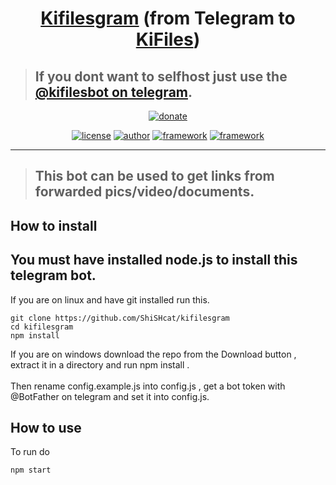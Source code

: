 <h1 align="center">
  <a href="https://github.com/discordgram/DiscordForTelegram">Kifilesgram</a> (from Telegram to <a href="http://kifiles.gq">KiFiles</a>)
</h1> 

> ## If you dont want to selfhost just use the [@kifilesbot on telegram](http://t.me/kifilesbot).
<p align="center">
<a href="https://www.patreon.com/shishcat"><img alt="donate" src="https://c5.patreon.com/external/logo/become_a_patron_button@2x.png"/></a>
</p>
<p align="center">
<a href="https://img.shields.io/github/license/ShiSHcat/kifilesgram"><img alt="license" src="https://img.shields.io/github/license/ShiSHcat/kifilesgram"/></a>
<a href="https://shishcat.ga"><img alt="author" src="https://img.shields.io/badge/author-ShiSHcat8214-red"/></a>
<a href="https://telegraf.js.org"><img alt="framework" src="https://img.shields.io/badge/framework--telegram-Telegraf-yellow"/></a>
<a href="https://telegraf.js.org"><img alt="framework" src="https://img.shields.io/badge/framework--telegram-Telegraf-yellow"/></a>
</p>
<hr>


> ## This bot can be used to get links from forwarded pics/video/documents.
## How to install
## You must have installed node.js to install this telegram bot.
If you are on linux and have git installed run this.
```
git clone https://github.com/ShiSHcat/kifilesgram
cd kifilesgram
npm install
```
If you are on windows download the repo from the Download button , extract it in a directory and run npm install .
<br><br>
Then rename config.example.js into config.js , get a bot token with @BotFather on telegram and set it into config.js.
## How to use
To run do 
```
npm start
```
